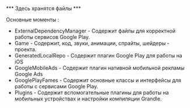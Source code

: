 *** Здесь хранятся файлы ***

 Основные моменты :
 * ExternalDependencyManager - Содержит файлы для корректной работы сервисов Google Play.
 * Game - Содержит, код, звуки, анимации, спрайты, шейдеры - проекта.
 * GeneratedLocalRepo - Содержит плагин Google Play для работы на iOS
 * GoogleMobileAds - Содержит плагин нативной мобильной рекламы Google Ads
 * GooglePlayFames - Содержит основные классы и интерфейсы для работы с сервисами Google Play.
 * Plugins - Содержит вспомогательные плагины для работы на мобильных устройствах и настройки компиляции Grandle.
